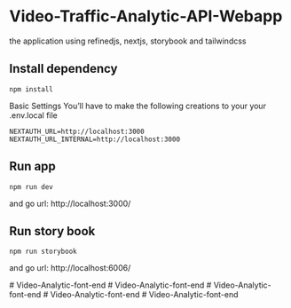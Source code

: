 # Video-Traffic-Analytic-API-Webapp

the application using refinedjs, nextjs, storybook and tailwindcss

## Install dependency

    npm install
Basic Settings
You’ll have to make the following creations to your your .env.local file

    NEXTAUTH_URL=http://localhost:3000
    NEXTAUTH_URL_INTERNAL=http://localhost:3000

## Run app

    npm run dev

and go url: http://localhost:3000/

## Run story book

    npm run storybook
and go url: http://localhost:6006/    

#   V i d e o - A n a l y t i c - f o n t - e n d  
 #   V i d e o - A n a l y t i c - f o n t - e n d  
 #   V i d e o - A n a l y t i c - f o n t - e n d  
 #   V i d e o - A n a l y t i c - f o n t - e n d  
 #   V i d e o - A n a l y t i c - f o n t - e n d  
 